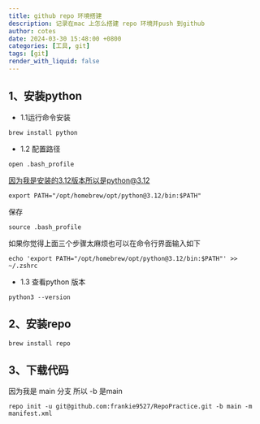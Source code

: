 ```yaml
---
title: github repo 环境搭建
description: 记录在mac 上怎么搭建 repo 环境并push 到github
author: cotes
date: 2024-03-30 15:48:00 +0800
categories: [工具, git]
tags: [git]
render_with_liquid: false
---
```

## 1、安装python
- 1.1运行命令安装
```
brew install python
```
- 1.2 配置路径
```
open .bash_profile
```
因为我是安装的3.12版本所以是python@3.12
```
export PATH="/opt/homebrew/opt/python@3.12/bin:$PATH"
```
保存
```
source .bash_profile
```

如果你觉得上面三个步骤太麻烦也可以在命令行界面输入如下
```
echo 'export PATH="/opt/homebrew/opt/python@3.12/bin:$PATH"' >> ~/.zshrc
```
- 1.3 查看python 版本
```
python3 --version
```
## 2、安装repo 
```
brew install repo
```
## 3、下载代码
因为我是 main 分支 所以 -b 是main
```
repo init -u git@github.com:frankie9527/RepoPractice.git -b main -m manifest.xml
```

